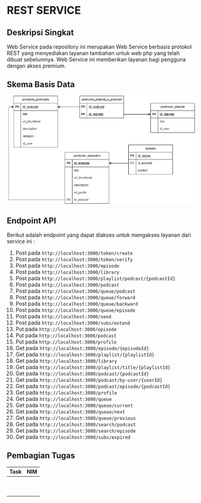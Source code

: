 # REST SERVICE

## Deskripsi Singkat 
Web Service pada repository ini merupakan Web Service berbasis protokol REST yang menyediakan layanan tambahan untuk web php yang telah dibuat sebelumnya. Web Service ini memberikan layanan bagi pengguna dengan akses premium.

## Skema Basis Data 
![](./docs/skema-basis-data.png)

## Endpoint API 
Berikut adalah endpoint yang dapat diakses untuk mengakses layanan dari service ini :
1. Post pada `http://localhost:3000/token/create` 
2. Post pada `http://localhost:3000/token/verify`
3. Post pada `http://localhost:3000/episode`
4. Post pada `http://localhost:3000/library` 
5. Post pada `http://localhost:3000/playlist/podcast/{podcastId}` 
6. Post pada `http://localhost:3000/podcast`
7. Post pada `http://localhost:3000/queue/podcast`
8. Post pada `http://localhost:3000/queue/forward`
9. Post pada `http://localhost:3000/queue/backward`
10. Post pada `http://localhost:3000/queue/episode`
11. Post pada `http://localhost:3000/seed`
12. Post pada `http://localhost:3000/subs/extend`
13. Put pada `http://localhost:3000/episode`
14. Put pada `http://localhost:3000/podcast`
15. Put pada `http://localhost:3000/profile`
16. Get pada `http://localhost:3000/episode/{episodeId}`
17. Get pada `http://localhost:3000/playlist/{playlistId}` 
18. Get pada `http://localhost:3000/library`
19. Get pada `http://localhost:3000/playlist/title/{playlistId}`
20. Get pada `http://localhost:3000/podcast/{podcastId}`
21. Get pada `http://localhost:3000/podcast/by-user/{userId}`
22. Get pada `http://localhost:3000/podcast/episode/{podcastId}`
23. Get pada `http://localhost:3000/profile`
24. Get pada `http://localhost:3000/queue`
25. Get pada `http://localhost:3000/queue/current`
26. Get pada `http://localhost:3000/queue/next`
27. Get pada `http://localhost:3000/queue/previous`
28. Get pada `http://localhost:3000/search/podcast`
29. Get pada `http://localhost:3000/search/episode`
30. Get pada `http://localhost:3000/subs/expired`

## Pembagian Tugas
| Task                      | NIM      | 
| --------------------------| ---------|
| |  |
| |  |
| |  |
| |  |
| |  |
| |  |
| |  |
| |  |
| |  |
| |  |